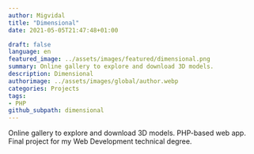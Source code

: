 ```yaml
---
author: Migvidal
title: "Dimensional"
date: 2021-05-05T21:47:48+01:00

draft: false
language: en
featured_image: ../assets/images/featured/dimensional.png
summary: Online gallery to explore and download 3D models.
description: Dimensional
authorimage: ../assets/images/global/author.webp
categories: Projects
tags: 
- PHP
github_subpath: dimensional
---
```


Online gallery to explore and download 3D models.
PHP-based web app. Final project for my Web Development technical degree.